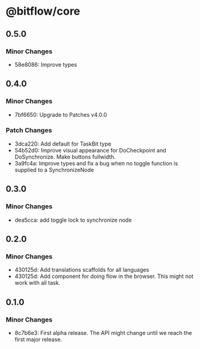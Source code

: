 # @bitflow/core

## 0.5.0

### Minor Changes

- 58e8086: Improve types

## 0.4.0

### Minor Changes

- 7bf6650: Upgrade to Patches v4.0.0

### Patch Changes

- 3dca220: Add default for TaskBit type
- 54b52d0: Improve visual appearance for DoCheckpoint and DoSynchronize. Make buttons fullwidth.
- 3a9fc4a: Improve types and fix a bug when no toggle function is supplied to a SynchronizeNode

## 0.3.0

### Minor Changes

- dea5cca: add toggle lock to synchronize node

## 0.2.0

### Minor Changes

- 430125d: Add translations scaffolds for all languages
- 430125d: Add component for doing flow in the browser. This might not work with all task.

## 0.1.0

### Minor Changes

- 8c7b6e3: First alpha release. The API might change until we reach the first major release.
